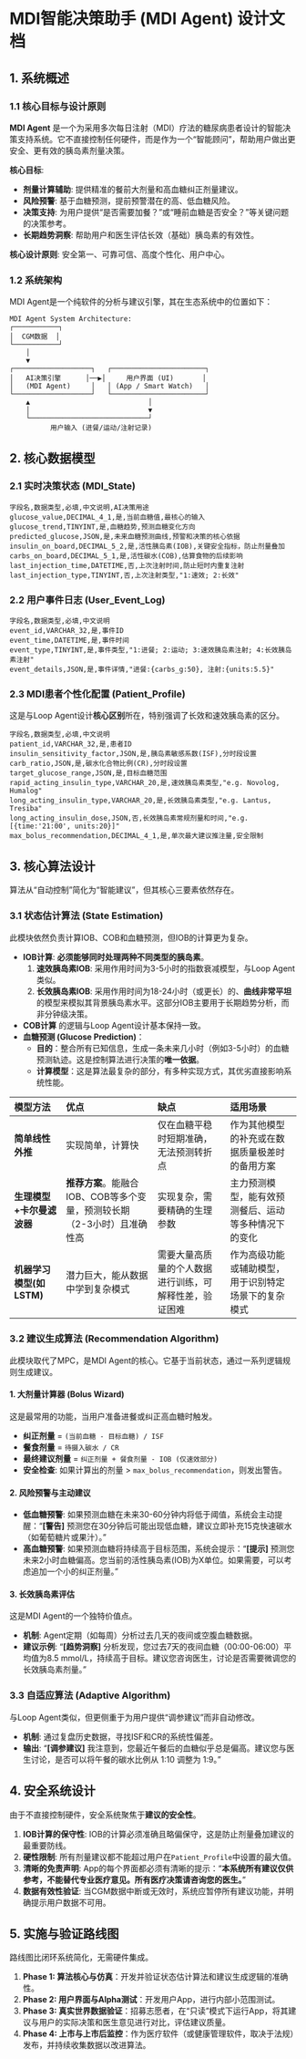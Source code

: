 # MDI智能决策助手 (MDI Agent) 设计文档

## 1. 系统概述

### 1.1 核心目标与设计原则

**MDI Agent** 是一个为采用多次每日注射（MDI）疗法的糖尿病患者设计的智能决策支持系统。它不直接控制任何硬件，而是作为一个“智能顾问”，帮助用户做出更安全、更有效的胰岛素剂量决策。

**核心目标**:

-   **剂量计算辅助**: 提供精准的餐前大剂量和高血糖纠正剂量建议。
-   **风险预警**: 基于血糖预测，提前预警潜在的高、低血糖风险。
-   **决策支持**: 为用户提供“是否需要加餐？”或“睡前血糖是否安全？”等关键问题的决策参考。
-   **长期趋势洞察**: 帮助用户和医生评估长效（基础）胰岛素的有效性。

**核心设计原则**: 安全第一、可靠可信、高度个性化、用户中心。

### 1.2 系统架构

MDI Agent是一个纯软件的分析与建议引擎，其在生态系统中的位置如下：

```
MDI Agent System Architecture:
┌───────────┐
│  CGM数据  │
└───────────┘
    │
    ▼
┌───────────────────┐   ┌───────────────────────┐
│   AI决策引擎      │──▶│     用户界面 (UI)       │
│   (MDI Agent)     │   │ (App / Smart Watch)   │
└───────────────────┘   └───────────────────────┘
    ▲                             │
    │                             ▼
    └─────────────────────────────┘
          用户输入 (进餐/运动/注射记录)
```

## 2. 核心数据模型

### 2.1 实时决策状态 (MDI_State)

```csv
字段名,数据类型,必填,中文说明,AI决策用途
glucose_value,DECIMAL_4_1,是,当前血糖值,最核心的输入
glucose_trend,TINYINT,是,血糖趋势,预测血糖变化方向
predicted_glucose,JSON,是,未来血糖预测曲线,预警和决策的核心依据
insulin_on_board,DECIMAL_5_2,是,活性胰岛素(IOB),关键安全指标，防止剂量叠加
carbs_on_board,DECIMAL_5_1,是,活性碳水(COB),估算食物的后续影响
last_injection_time,DATETIME,否,上次注射时间,防止短时内重复注射
last_injection_type,TINYINT,否,上次注射类型,"1:速效; 2:长效"
```

### 2.2 用户事件日志 (User_Event_Log)

```csv
字段名,数据类型,必填,中文说明
event_id,VARCHAR_32,是,事件ID
event_time,DATETIME,是,事件时间
event_type,TINYINT,是,事件类型,"1:进餐; 2:运动; 3:速效胰岛素注射; 4:长效胰岛素注射"
event_details,JSON,是,事件详情,"进餐:{carbs_g:50}, 注射:{units:5.5}"
```

### 2.3 MDI患者个性化配置 (Patient_Profile)

这是与Loop Agent设计**核心区别**所在，特别强调了长效和速效胰岛素的区分。

```csv
字段名,数据类型,必填,中文说明
patient_id,VARCHAR_32,是,患者ID
insulin_sensitivity_factor,JSON,是,胰岛素敏感系数(ISF),分时段设置
carb_ratio,JSON,是,碳水化合物比例(CR),分时段设置
target_glucose_range,JSON,是,目标血糖范围
rapid_acting_insulin_type,VARCHAR_20,是,速效胰岛素类型,"e.g. Novolog, Humalog"
long_acting_insulin_type,VARCHAR_20,是,长效胰岛素类型,"e.g. Lantus, Tresiba"
long_acting_insulin_dose,JSON,否,长效胰岛素常规剂量和时间,"e.g. [{time:'21:00', units:20}]"
max_bolus_recommendation,DECIMAL_4_1,是,单次最大建议推注量,安全限制
```

## 3. 核心算法设计

算法从“自动控制”简化为“智能建议”，但其核心三要素依然存在。

### 3.1 状态估计算法 (State Estimation)

此模块依然负责计算IOB、COB和血糖预测，但IOB的计算更为复杂。

-   **IOB计算**: **必须能够同时处理两种不同类型的胰岛素**。
    1.  **速效胰岛素IOB**: 采用作用时间为3-5小时的指数衰减模型，与Loop Agent类似。
    2.  **长效胰岛素IOB**: 采用作用时间为18-24小时（或更长）的、**曲线非常平坦**的模型来模拟其背景胰岛素水平。这部分IOB主要用于长期趋势分析，而非分钟级决策。
-   **COB计算** 的逻辑与Loop Agent设计基本保持一致。
-   **血糖预测 (Glucose Prediction)**：
    *   **目的**：整合所有已知信息，生成一条未来几小时（例如3-5小时）的血糖预测轨迹。这是控制算法进行决策的**唯一依据**。
    *   **计算模型**：这是算法最复杂的部分，有多种实现方式，其优劣直接影响系统性能。

| 模型方法 | 优点 | 缺点 | 适用场景 |
| :--- | :--- | :--- | :--- |
| **简单线性外推** | 实现简单，计算快 | 仅在血糖平稳时短期准确，无法预测转折点 | 作为其他模型的补充或在数据质量极差时的备用方案 |
| **生理模型+卡尔曼滤波器** | **推荐方案**。能融合IOB、COB等多个变量，预测较长期（2-3小时）且准确性高 | 实现复杂，需要精确的生理参数 | 主力预测模型，能有效预测餐后、运动等多种情况下的变化 |
| **机器学习模型(如LSTM)** | 潜力巨大，能从数据中学到复杂模式 | 需要大量高质量的个人数据进行训练，可解释性差，验证困难 | 作为高级功能或辅助模型，用于识别特定场景下的复杂模式 |

### 3.2 建议生成算法 (Recommendation Algorithm)

此模块取代了MPC，是MDI Agent的核心。它基于当前状态，通过一系列逻辑规则生成建议。

#### 1. 大剂量计算器 (Bolus Wizard)

这是最常用的功能，当用户准备进餐或纠正高血糖时触发。

-   **纠正剂量** = `(当前血糖 - 目标血糖) / ISF`
-   **餐食剂量** = `待摄入碳水 / CR`
-   **最终建议剂量** = `纠正剂量 + 餐食剂量 - IOB (仅速效部分)`
-   **安全检查**: 如果计算出的剂量 > `max_bolus_recommendation`，则发出警告。

#### 2. 风险预警与主动建议

-   **低血糖预警**: 如果预测血糖在未来30-60分钟内将低于阈值，系统会主动提醒：“**[警告]** 预测您在30分钟后可能出现低血糖，建议立即补充15克快速碳水（如葡萄糖片或果汁）。”
-   **高血糖预警**: 如果预测血糖将持续高于目标范围，系统会提示：“**[提示]** 预测您未来2小时血糖偏高。您当前的活性胰岛素(IOB)为X单位。如果需要，可以考虑追加一个小的纠正剂量。”

#### 3. 长效胰岛素评估

这是MDI Agent的一个独特价值点。

-   **机制**: Agent定期（如每周）分析过去几天的夜间或空腹血糖数据。
-   **建议示例**: “**[趋势洞察]** 分析发现，您过去7天的夜间血糖（00:00-06:00）平均值为8.5 mmol/L，持续高于目标。建议您咨询医生，讨论是否需要微调您的长效胰岛素剂量。”

### 3.3 自适应算法 (Adaptive Algorithm)

与Loop Agent类似，但更侧重于为用户提供“调参建议”而非自动修改。

-   **机制**: 通过复盘历史数据，寻找ISF和CR的系统性偏差。
-   **输出**: “**[调参建议]** 我注意到，您最近午餐后的血糖似乎总是偏高。建议您与医生讨论，是否可以将午餐的碳水比例从 1:10 调整为 1:9。”

## 4. 安全系统设计

由于不直接控制硬件，安全系统聚焦于**建议的安全性**。

1.  **IOB计算的保守性**: IOB的计算必须准确且略偏保守，这是防止剂量叠加建议的最重要防线。
2.  **硬性限制**: 所有剂量建议都不能超过用户在`Patient_Profile`中设置的最大值。
3.  **清晰的免责声明**: App的每个界面都必须有清晰的提示：“**本系统所有建议仅供参考，不能替代专业医疗意见。所有医疗决策请咨询您的医生。**”
4.  **数据有效性验证**: 当CGM数据中断或无效时，系统应暂停所有建议功能，并明确提示用户数据不可用。

## 5. 实施与验证路线图

路线图比闭环系统简化，无需硬件集成。

1.  **Phase 1: 算法核心与仿真**：开发并验证状态估计算法和建议生成逻辑的准确性。
2.  **Phase 2: 用户界面与Alpha测试**：开发用户App，进行内部小范围测试。
3.  **Phase 3: 真实世界数据验证**：招募志愿者，在“只读”模式下运行App，将其建议与用户的实际决策和医生意见进行对比，评估建议质量。
4.  **Phase 4: 上市与上市后监控**：作为医疗软件（或健康管理软件，取决于法规）发布，并持续收集数据以改进算法。
